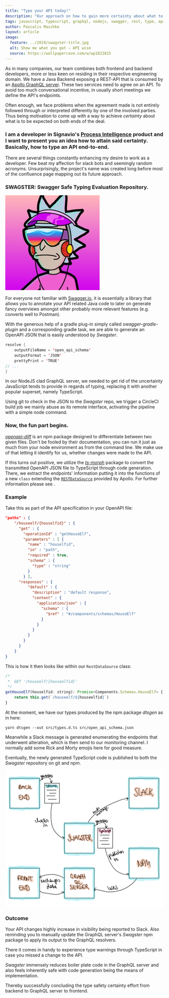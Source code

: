 ```yaml
---
title: "Type your API today!"
description: "Our approach on how to gain more certainty about what to expect from both ends of an API"
tags: javascript, typescript, graphql, nodejs, swagger, rest, type, api, apollo, openapi, json, gradle, circleci
author: Pascalis Maschke
layout: article
image:
  feature: ../2019/swagster-title.jpg
  alt: Show me what you got – API wise
  source: https://wallpapercave.com/w/wp1822815
---
```


As in many companies, our team combines both frontend and backend developers, more or less keen on residing in their respective engineering domain. We have a Java Backend exposing a REST-API that is consumed by an [Apollo GraphQL server](https://www.apollographql.com/docs/apollo-server/). These two services need to agree on an API. To avoid too much conversational incentive, in usually short meetings we define the API's endpoints.

Often enough, we face problems when the agreement made is not entirely followed through or interpreted differently by one of the involved parties. Thus being motivation to come up with a way to achieve _certainty_ about what is to be expected on both ends of the deal.

### I am a developer in Signavio's [Process Intelligence](https://www.signavio.com/products/process-intelligence/) product and I want to present you an idea how to attain said certainty. Basically, how to type an API end-to-end.

There are several things constantly enhancing my desire to work as a developer. Few beat my affection for slack bots and seemingly random acronyms. Unsurprisingly, the project's name was created long before most of the confluence page mapping out its future approach.

### SWAGSTER: Swagger Safe Typing Evaluation Repository.

![corresponding slack emoji](../2019/swagster-rick.jpg "Swagster Rick")

For everyone not familiar with [Swagger.io](https://swagger.io/), it is essentially a library that allows you to annotate your API related Java code to later on generate fancy overviews amongst other probably more relevant features (e.g. converts well to Postman).

With the generous help of a gradle plug-in simply called _swagger-gradle-plugin_ and a corresponding gradle task, we are able to generate an OpenAPI JSON that is easily understood by _Swagster_.

```java
resolve {
    outputFileName = 'open_api_schema'
    outputFormat = 'JSON'
    prettyPrint = 'TRUE'
// ...
}
```

In our NodeJS clad GraphQL server, we needed to get rid of the uncertainty JavaScript tends to provide in regards of typing, replacing it with another popular superset, namely TypeScript.

Using git to check in the JSON to the _Swagster_ repo, we trigger a CircleCI build job we mainly abuse as its remote interface, activating the pipeline with a simple node command.

### Now, the fun part begins.

[_openapi-diff_](https://www.npmjs.com/package/openapi-diff) is an npm package designed to differentiate between two given files. Don't be fooled by their documentation, you can run it just as much from your node environment as from the command line.
We make use of that letting it identify for us, whether changes were made to the API.

If this turns out positive, we utilize the [_ts-morph_](https://www.npmjs.com/package/ts-morph) package to convert the transmitted OpenAPI JSON file to TypeScript through code generation.
There, we extract the endpoints' information putting it into the functions of a new `class` extending the [`RESTDataSource`](https://www.apollographql.com/docs/apollo-server/features/data-sources/) provided by Apollo. For further information please see .

### Example

Take this as part of the API specification in your OpenAPI file:

```json
"paths" : {
    "/houseelf/{houselfid}" : {
      "get" : {
        "operationId" : "getHouseElf",
        "parameters" : [ {
          "name" : "houselfid",
          "in" : "path",
          "required" : true,
          "schema" : {
            "type" : "string"
          }
        } ],
      "responses" : {
          "default" : {
            "description" : "default response",
            "content" : {
              "application/json" : {
                "schema" : {
                  "$ref" : "#/components/schemas/HouseElf"
                }
              }
            }
          }
        }
      }
    }
}
```

This is how it then looks like within our `RestDataSource` class:

```javascript
/*
 *  GET '/houseelf/{houseelfid}'
 */
getHouseElf(houselfid: string): Promise<Components.Schemas.HouseElf> {
    return this.get(`/houseelf/${houseelfid}`)
}
```

At the moment, we have our types produced by the npm package _dtsgen_ as in here:

```
yarn dtsgen --out src/types.d.ts src/open_api_schema.json
```

Meanwhile a Slack message is generated enumerating the endpoints that underwent alteration, which is then send to our monitoring channel. I normally add some Rick and Morty emojis here for good measure.

Eventually, the newly generated TypeScript code is published to both the _Swagster_ repository on git and npm.

![custom graphic](../2019/swagster-graphic.png "Swagster Magic")

### Outcome

Your API changes highly increase in visibility being reported to Slack.
Also reminding you to manually update the GraphQL server's _Swagster_ npm package to apply its output to the GraphQL resolvers.

There it comes in handy to experience type warnings through TypeScript in case you missed a change to the API.

_Swagster_ immensely reduces boiler plate code in the GraphQL server and also feels inherently safe with code generation being the means of implementation.

Thereby successfully concluding the type safety certainty effort from backend to GraphQL server to frontend.
